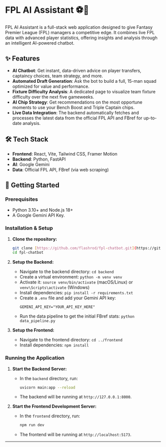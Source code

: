 # FPL AI Assistant ⚽️🤖

FPL AI Assistant is a full-stack web application designed to give Fantasy Premier League (FPL) managers a competitive edge. It combines live FPL data with advanced player statistics, offering insights and analysis through an intelligent AI-powered chatbot.

## ✨ Features

- **AI Chatbot**: Get instant, data-driven advice on player transfers, captaincy choices, team strategy, and more.
- **Automated Draft Generation**: Ask the bot to build a full, 15-man squad optimized for value and performance.
- **Fixture Difficulty Analysis**: A dedicated page to visualize team fixture difficulty over the next five gameweeks.
- **AI Chip Strategy**: Get recommendations on the most opportune moments to use your Bench Boost and Triple Captain chips.
- **Live Data Integration**: The backend automatically fetches and processes the latest data from the official FPL API and FBref for up-to-date analysis.

## 🛠️ Tech Stack

- **Frontend**: React, Vite, Tailwind CSS, Framer Motion
- **Backend**: Python, FastAPI
- **AI**: Google Gemini
- **Data**: Official FPL API, FBref (via web scraping)

## 🚀 Getting Started

### Prerequisites

- Python 3.10+ and Node.js 18+
- A Google Gemini API Key.

### Installation & Setup

1.  **Clone the repository:**
    ```bash
    git clone [https://github.com/flashrod/fpl-chatbot.git](https://github.com/flashrod/fpl-chatbot.git)
    cd fpl-chatbot
    ```

2.  **Setup the Backend:**
    - Navigate to the backend directory: `cd backend`
    - Create a virtual environment: `python -m venv venv`
    - Activate it: `source venv/bin/activate` (macOS/Linux) or `venv\Scripts\activate` (Windows)
    - Install dependencies: `pip install -r requirements.txt`
    - Create a `.env` file and add your Gemini API key:
      ```
      GEMINI_API_KEY="YOUR_API_KEY_HERE"
      ```
    - Run the data pipeline to get the initial FBref stats: `python data_pipeline.py`

3.  **Setup the Frontend:**
    - Navigate to the frontend directory: `cd ../frontend`
    - Install dependencies: `npm install`

### Running the Application

1.  **Start the Backend Server:**
    - In the `backend` directory, run:
      ```bash
      uvicorn main:app --reload
      ```
    - The backend will be running at `http://127.0.0.1:8000`.

2.  **Start the Frontend Development Server:**
    - In the `frontend` directory, run:
      ```bash
      npm run dev
      ```
    - The frontend will be running at `http://localhost:5173`.

---

